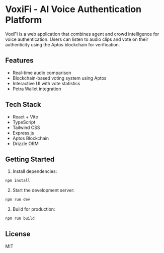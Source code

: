 # VoxiFi - AI Voice Authentication Platform

VoxiFi is a web application that combines agent and crowd intelligence for voice authentication. Users can listen to audio clips and vote on their authenticity using the Aptos blockchain for verification.

## Features

- Real-time audio comparison
- Blockchain-based voting system using Aptos
- Interactive UI with vote statistics  
- Petra Wallet integration

## Tech Stack

- React + Vite
- TypeScript
- Tailwind CSS
- Express.js
- Aptos Blockchain
- Drizzle ORM

## Getting Started

1. Install dependencies:
```bash
npm install
```

2. Start the development server:
```bash
npm run dev
```

3. Build for production:
```bash
npm run build
```

## License

MIT
